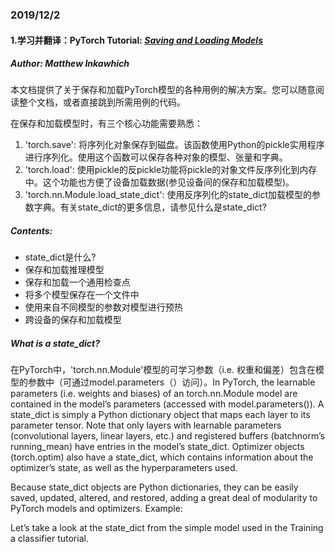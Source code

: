 ### 2019/12/2  
#### 1.学习并翻译：PyTorch Tutorial: [*Saving and Loading Models*](https://pytorch.org/tutorials/beginner/saving_loading_models.html#what-is-a-state-dict)  
##### Author: Matthew Inkawhich

本文档提供了关于保存和加载PyTorch模型的各种用例的解决方案。您可以随意阅读整个文档，或者直接跳到所需用例的代码。  

在保存和加载模型时，有三个核心功能需要熟悉：  
1. 'torch.save': 将序列化对象保存到磁盘。该函数使用Python的pickle实用程序进行序列化。使用这个函数可以保存各种对象的模型、张量和字典。  
2. 'torch.load': 使用pickle的反pickle功能将pickle的对象文件反序列化到内存中。这个功能也方便了设备加载数据(参见设备间的保存和加载模型)。  
3. 'torch.nn.Module.load_state_dict': 使用反序列化的state_dict加载模型的参数字典。有关state_dict的更多信息，请参见什么是state_dict?  

##### Contents:

* state_dict是什么?    
* 保存和加载推理模型  
* 保存和加载一个通用检查点  
* 将多个模型保存在一个文件中  
* 使用来自不同模型的参数对模型进行预热  
* 跨设备的保存和加载模型  

##### What is a state_dict?

在PyTorch中，'torch.nn.Module'模型的可学习参数（i.e. 权重和偏差）包含在模型的参数中（可通过model.parameters（）访问）。In PyTorch, the learnable parameters (i.e. weights and biases) of an torch.nn.Module model are contained in the model’s parameters (accessed with model.parameters()). A state_dict is simply a Python dictionary object that maps each layer to its parameter tensor. Note that only layers with learnable parameters (convolutional layers, linear layers, etc.) and registered buffers (batchnorm’s running_mean) have entries in the model’s state_dict. Optimizer objects (torch.optim) also have a state_dict, which contains information about the optimizer’s state, as well as the hyperparameters used.

Because state_dict objects are Python dictionaries, they can be easily saved, updated, altered, and restored, adding a great deal of modularity to PyTorch models and optimizers.
Example:

Let’s take a look at the state_dict from the simple model used in the Training a classifier tutorial.

